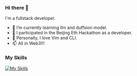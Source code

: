 ### Hi there 👋
I'm a fullstack developer.</br>

- 🌱 I’m currently learning llm and duffsion model. 
- 👯 I participated in the Beijing Eth Hackathon as a developer.
- 🔭 Personally, I love Vim and CLI.
- 📫 All in Web3!!!

### My Skills
[![My Skills](https://skillicons.dev/icons?i=go,solidity,python,java,rust,cpp,ts,react,vim)](https://skillicons.dev)

<!--
**HeptaneL/HeptaneL** is a ✨ _special_ ✨ repository because its `README.md` (this file) appears on your GitHub profile.

Here are some ideas to get you started:

- 🔭 I’m currently working on ...
- 🌱 I’m currently learning ...
- 👯 I’m looking to collaborate on ...
- 🤔 I’m looking for help with ...
- 💬 Ask me about ...
- 📫 How to reach me: ...
- 😄 Pronouns: ...
- ⚡ Fun fact: ...
-->

